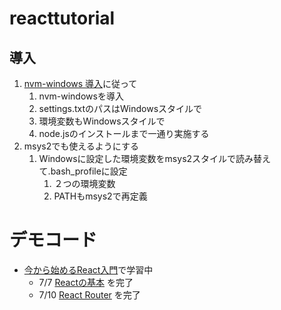# reacttutorial

## 導入
1. [nvm-windows 導入](https://qiita.com/rapando/items/6e9d891789b9a652c318)に従って
    1. nvm-windowsを導入
    1. settings.txtのパスはWindowsスタイルで
    1. 環境変数もWindowsスタイルで
    1. node.jsのインストールまで一通り実施する
1. msys2でも使えるようにする
    1. Windowsに設定した環境変数をmsys2スタイルで読み替えて.bash_profileに設定
        1. ２つの環境変数
        1. PATHもmsys2で再定義

# デモコード
- [今から始めるReact入門](https://qiita.com/TsutomuNakamura/items/72d8cf9f07a5a30be048)で学習中
    - 7/7 [Reactの基本](https://qiita.com/TsutomuNakamura/items/72d8cf9f07a5a30be048) を完了
    - 7/10 [React Router](https://qiita.com/TsutomuNakamura/items/34a7339a05bb5fd697f2) を完了
